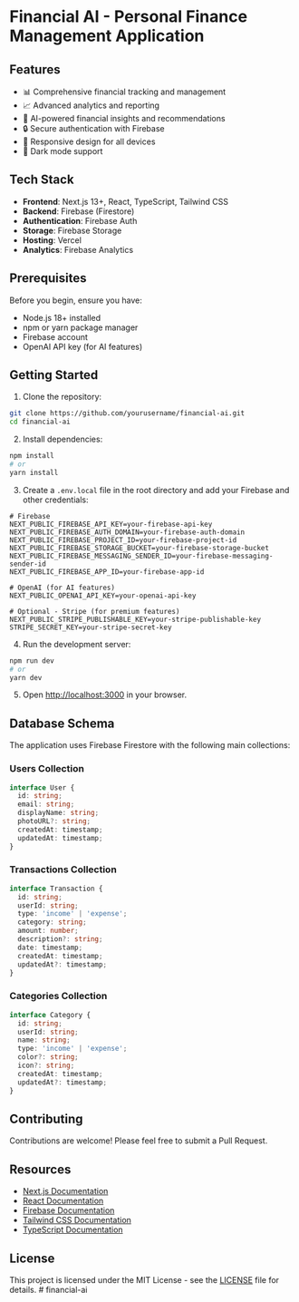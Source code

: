 # Financial AI - Personal Finance Management Application

## Features

- 📊 Comprehensive financial tracking and management
- 📈 Advanced analytics and reporting
- 🤖 AI-powered financial insights and recommendations
- 🔒 Secure authentication with Firebase
- 📱 Responsive design for all devices
- 🌙 Dark mode support

## Tech Stack

- **Frontend**: Next.js 13+, React, TypeScript, Tailwind CSS
- **Backend**: Firebase (Firestore)
- **Authentication**: Firebase Auth
- **Storage**: Firebase Storage
- **Hosting**: Vercel
- **Analytics**: Firebase Analytics

## Prerequisites

Before you begin, ensure you have:

- Node.js 18+ installed
- npm or yarn package manager
- Firebase account
- OpenAI API key (for AI features)

## Getting Started

1. Clone the repository:
```bash
git clone https://github.com/yourusername/financial-ai.git
cd financial-ai
```

2. Install dependencies:
```bash
npm install
# or
yarn install
```

3. Create a `.env.local` file in the root directory and add your Firebase and other credentials:
```env
# Firebase
NEXT_PUBLIC_FIREBASE_API_KEY=your-firebase-api-key
NEXT_PUBLIC_FIREBASE_AUTH_DOMAIN=your-firebase-auth-domain
NEXT_PUBLIC_FIREBASE_PROJECT_ID=your-firebase-project-id
NEXT_PUBLIC_FIREBASE_STORAGE_BUCKET=your-firebase-storage-bucket
NEXT_PUBLIC_FIREBASE_MESSAGING_SENDER_ID=your-firebase-messaging-sender-id
NEXT_PUBLIC_FIREBASE_APP_ID=your-firebase-app-id

# OpenAI (for AI features)
NEXT_PUBLIC_OPENAI_API_KEY=your-openai-api-key

# Optional - Stripe (for premium features)
NEXT_PUBLIC_STRIPE_PUBLISHABLE_KEY=your-stripe-publishable-key
STRIPE_SECRET_KEY=your-stripe-secret-key
```

4. Run the development server:
```bash
npm run dev
# or
yarn dev
```

5. Open [http://localhost:3000](http://localhost:3000) in your browser.

## Database Schema

The application uses Firebase Firestore with the following main collections:

### Users Collection
```typescript
interface User {
  id: string;
  email: string;
  displayName: string;
  photoURL?: string;
  createdAt: timestamp;
  updatedAt: timestamp;
}
```

### Transactions Collection
```typescript
interface Transaction {
  id: string;
  userId: string;
  type: 'income' | 'expense';
  category: string;
  amount: number;
  description?: string;
  date: timestamp;
  createdAt: timestamp;
  updatedAt?: timestamp;
}
```

### Categories Collection
```typescript
interface Category {
  id: string;
  userId: string;
  name: string;
  type: 'income' | 'expense';
  color?: string;
  icon?: string;
  createdAt: timestamp;
  updatedAt?: timestamp;
}
```

## Contributing

Contributions are welcome! Please feel free to submit a Pull Request.

## Resources

- [Next.js Documentation](https://nextjs.org/docs)
- [React Documentation](https://reactjs.org/)
- [Firebase Documentation](https://firebase.google.com/docs)
- [Tailwind CSS Documentation](https://tailwindcss.com/docs)
- [TypeScript Documentation](https://www.typescriptlang.org/docs)

## License

This project is licensed under the MIT License - see the [LICENSE](LICENSE) file for details. #   f i n a n c i a l - a i  
 